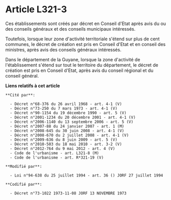 # Article L321-3

Ces établissements sont créés par décret en Conseil d'Etat après avis du ou des conseils généraux et des conseils municipaux
intéressés.

Toutefois, lorsque leur zone d'activité territoriale s'étend sur plus de cent communes, le décret de création est pris en
Conseil d'Etat et en conseil des ministres, après avis des conseils généraux intéressés.

Dans le département de la Guyane, lorsque la zone d'activité de l'établissement s'étend sur tout le territoire du
département, le décret de création est pris en Conseil d'Etat, après avis du conseil régional et du conseil général.

**Liens relatifs à cet article**

	**Cité par**:

	  - Décret n°68-376 du 26 avril 1968 - art. 4-1 (V)
	  - Décret n°73-250 du 7 mars 1973 - art. 4-1 (V)
	  - Décret n°90-1154 du 19 décembre 1990 - art. 5 (V)
	  - Décret n°2001-1234 du 20 décembre 2001 - art. 4-1 (V)
	  - Décret n°2006-1140 du 13 septembre 2006 - art. 5 (V)
	  - Décret n°2007-88 du 24 janvier 2007 - art. 1 (M)
	  - Décret n°2008-645 du 30 juin 2008 - art. 4-1 (V)
	  - Décret n°2008-670 du 2 juillet 2008 - art. 4-1 (V)
	  - Décret n°2009-636 du 8 juin 2009 - art. 5 (V)
	  - Décret n°2010-503 du 18 mai 2010 - art. 3-2 (V)
	  - Décret n°2012-764 du 9 mai 2012 - art. 4 (V)
	  - Code de l'urbanisme - art. L321-8 (M)
	  - Code de l'urbanisme - art. R*321-19 (V)

	**Modifié par**:

	  - Loi n°94-638 du 25 juillet 1994 - art. 36 () JORF 27 juillet 1994

	**Codifié par**:

	  - Décret n°73-1022 1973-11-08 JORF 13 NOVEMBRE 1973
